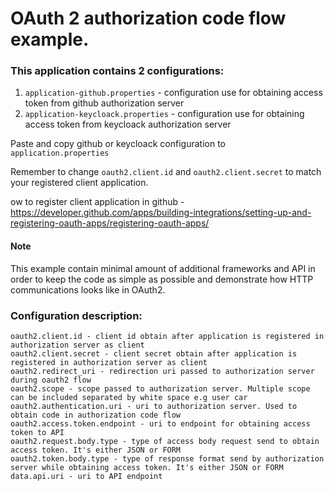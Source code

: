 # OAuth 2 authorization code flow example.

### This application contains 2 configurations:
1. `application-github.properties` - configuration use for obtaining access token from github authorization server
2. `application-keycloack.properties` - configuration use for obtaining access token from keycloack authorization server


Paste and copy github or keycloack configuration to `application.properties`

Remember to change `oauth2.client.id` and `oauth2.client.secret` to match your registered client application.

ow to register client application in github - https://developer.github.com/apps/building-integrations/setting-up-and-registering-oauth-apps/registering-oauth-apps/

#### Note

This example contain minimal amount of additional frameworks and API in order
to keep the code as simple as possible and demonstrate how HTTP communications looks like in OAuth2.

### Configuration description:
```
oauth2.client.id - client id obtain after application is registered in authorization server as client
oauth2.client.secret - client secret obtain after application is registered in authorization server as client
oauth2.redirect_uri - redirection uri passed to authorization server during oauth2 flow
oauth2.scope - scope passed to authorization server. Multiple scope can be included separated by white space e.g user car
oauth2.authentication.uri - uri to authorization server. Used to obtain code in authorization code flow
oauth2.access.token.endpoint - uri to endpoint for obtaining access token to API
oauth2.request.body.type - type of access body request send to obtain access token. It's either JSON or FORM
oauth2.token.body.type - type of response format send by authorization server while obtaining access token. It's either JSON or FORM
data.api.uri - uri to API endpoint
```
